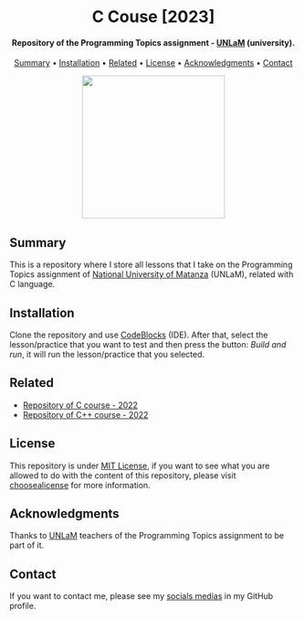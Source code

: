 <h1 align="center">
    C Couse [2023]
</h1>

<h4 align="center">
    Repository of the Programming Topics assignment - <a href="https://www.unlam.edu.ar/" target="_blank">UNLaM</a> (university).
</h4>

<p align="center">
    <a href="#----summary">Summary</a> •
    <a href="#----installation">Installation</a> •
    <a href="#----related">Related</a> •
    <a href="#----license">License</a> •
    <a href="#----acknowledgments">Acknowledgments</a> •
    <a href="#----contact">Contact</a>
</p>

<p align="center">
    <img src="https://user-images.githubusercontent.com/88015479/210181218-9f6bcfc5-cb35-493e-a2ae-25c1a62b36cd.png" width="250">
</p>

<h2>
    Summary
</h2>
<p>
    This is a repository where I store all lessons that I take on the Programming Topics assignment of <a href="https://www.unlam.edu.ar/" target="_blank">National University of Matanza</a> (UNLaM), related with C language.
</p>

<h2>
    Installation
</h2>
<p>
    Clone the repository and use <a href="https://www.codeblocks.org/" target="_blank">CodeBlocks</a> (IDE). After that, select the lesson/practice that you want to test and then press the button: <i>Build and run</i>, it will run the lesson/practice that you selected.
</p>

<h2>
    Related
</h2>
<p>
    <ul>    
        <li>
            <a href="https://github.com/hozlucas28/C-Course-2022" target="_blank">Repository of C course - 2022</a>
        </li>
        <li>
            <a href="https://github.com/hozlucas28/C--Course-2022" target="_blank">Repository of C++ course - 2022</a>
        </li>
    </ul>
</p>

<h2>
    License
</h2>
<p>
    This repository is under <a href="./LICENSE" target="_blank">MIT License</a>, if you want to see what you are allowed to do with the content of this repository, please visit <a href="https://choosealicense.com/licenses/" target="_blank">choosealicense</a> for more information.
</p>

<h2>
    Acknowledgments
</h2>
<p>
    Thanks to <a href="https://www.unlam.edu.ar/" target="_blank">UNLaM</a> teachers of the Programming Topics assignment to be part of it.
</p>

<h2>
    Contact
</h1>
<p>
    If you want to contact me, please see my <a href="https://github.com/hozlucas28" target="_blank">socials medias</a> in my GitHub profile.
</p>
